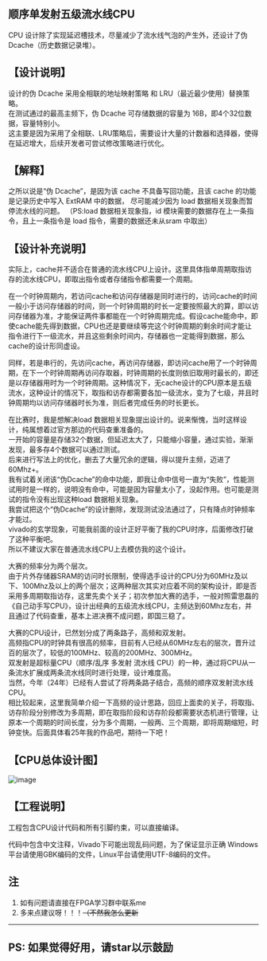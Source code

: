 顺序单发射五级流水线CPU
---------------

CPU 设计除了实现延迟槽技术，尽量减少了流水线气泡的产生外，还设计了伪 Dcache（历史数据记录堆）。

【设计说明】
---
设计的伪 Dcache 采用全相联的地址映射策略 和 LRU（最近最少使用）替换策略。  
在测试通过的最高主频下，伪 Dcache 可存储数据的容量为 16B，即4个32位数据，容量特别小。  
这主要是因为采用了全相联、LRU策略后，需要设计大量的计数器和选择器，使得在延迟增大，后续开发者可尝试修改策略进行优化。

【解释】
---
之所以说是“伪 Dcache”，是因为该 cache 不具备写回功能，且该 cache 的功能是记录历史中写入 ExtRAM 中的数据，
尽可能减少因为 load 数据相关现象而暂停流水线的问题。
（PS:load 数据相关现象指，id 模块需要的数据存在上一条指令，且上一条指令是 load 指令，需要的数据还未从sram 中取出）

【设计补充说明】
---
实际上，cache并不适合在普通的流水线CPU上设计。这里具体指单周期取指访存的流水线CPU，即取出指令或者存储指令都需要一个周期。  

在一个时钟周期内，若访问cache和访问存储器是同时进行的，访问cache的时间一般小于访问存储器的时间，则一个时钟周期的时长一定要按照最大的算，即以访问存储器为准，才能保证两件事都能在一个时钟周期完成。假设cache能命中，即使cache能先得到数据，CPU也还是要继续等完这个时钟周期的剩余时间才能让指令进行下一级流水，并且这些剩余时间内，存储器也一定能得到数据，那么cache的设计形同虚设。  

同样，若是串行的，先访问cache，再访问存储器，即访问cache用了一个时钟周期，在下一个时钟周期再访问存取器，时钟周期的长度则依旧取用时最长的，即还是以存储器用时为一个时钟周期。这种情况下，无cache设计的CPU原本是五级流水，这种设计的情况下，取指和访存都需要各加一级流水，变为了七级，并且时钟周期均以访问存储器时长为准，则后者完成任务的时长更长。

在比赛时，我是想解决load 数据相关现象提出设计的。说来惭愧，当时这样设计，纯属想着过官方那边的代码查重准备的。  
一开始的容量是存储32个数据，但延迟太大了，只能缩小容量，通过实验，渐渐发现，最多存4个数据可以通过测试。  
后来进行写法上的优化，删去了大量冗余的逻辑，得以提升主频，迈进了60Mhz+。  
我有试着关闭该“伪Dcache”的命中功能，即我让命中信号一直为“失败”，性能测试用时是一样的，说明没有命中，可能是因为容量太小了，没起作用。也可能是测试的指令没有出现这种load 数据相关现象。  
我尝试把这个“伪Dcache”的设计删除，发现测试没法通过了，只有降点时钟频率才能过。  
vivado的玄学现象，可能我前面的设计正好平衡了我的CPU时序，后面修改打破了这种平衡吧。  
所以不建议大家在普通流水线CPU上去模仿我的这个设计。  

大赛的频率分为两个层次。  
由于片外存储器SRAM的访问时长限制，使得选手设计的CPU分为60MHz及以下、100Mhz及以上的两个层次；这两种层次其实对应着不同的架构设计，即是否采用多周期取指访存，这里先卖个关子；初次参加大赛的选手，一般对照雷思磊的《自己动手写CPU》，设计出经典的五级流水线CPU，主频达到60Mhz左右，并且通过了代码查重，基本上进决赛不成问题，即国三稳了。

大赛的CPU设计，已然划分成了两条路子，高频和双发射。  
高频指CPU的时钟具有很高的频率，目前有人已经从60MHz左右的层次，晋升过百的层次了，较低的100MHz、较高的200MHz、300MHz。  
双发射是超标量CPU（顺序/乱序 多发射 流水线 CPU）的一种，通过将CPU从一条流水扩展成两条流水线同时进行处理，设计难度高。  
当然，今年（24年）已经有人尝试了将两条路子结合，高频的顺序双发射流水线CPU。  
相比较起来，这里我简单介绍一下高频的设计思路，回应上面卖的关子，将取指、访存阶段分别修改为多周期，即在取指阶段和访存阶段都需要状态机进行管理，让原本一个周期的时间长度，分为多个周期，一般两、三个周期，即将周期缩短，时钟变快。后面具体看25年我的作品吧，期待一下吧！

【CPU总体设计图】
---
![image](https://github.com/user-attachments/assets/b9cf2e8b-6eed-4773-8d99-10e664ce9671)

【工程说明】
---
工程包含CPU设计代码和所有引脚约束，可以直接编译。

代码中包含中文注释，Vivado下可能出现乱码问题，为了保证显示正确
Windows平台请使用GBK编码的文件，Linux平台请使用UTF-8编码的文件。  


## 注

1. 如有问题请直接在FPGA学习群中联系me
2. 多来点建议呀！！！~~（不然我怎么更新~~

---

## PS: 如果觉得好用，请star以示鼓励
